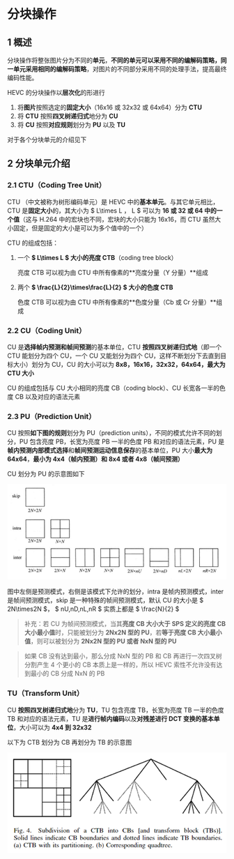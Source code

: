 # 分块操作

## 1 概述

分块操作将整张图片分为不同的**单元**，**不同的单元可以采用不同的编解码策略，同一单元采用相同的编解码策略**，对图片的不同部分采用不同的处理手法，提高最终编码性能。

HEVC 的分块操作以**层次化**的形进行

1. 将**图片**按照选定的**固定大小**（16x16 或 32x32 或 64x64）分为 **CTU**
2. 将 **CTU** 按照**四叉树递归式**地分为 **CU**
3. 将 **CU** 按照**对应规则**划分为 **PU** 以及 **TU**

对于各个分块单元的介绍见下

## 2 分块单元介绍

### 2.1 CTU（Coding Tree Unit）

CTU （中文被称为树形编码单元）是 HEVC 中的**基本单元**。与其它单元相比，CTU 是**固定大小**的，其大小为 $  L\times L  $，$  L  $  可以为 **16 或 32 或 64 中的一个值**（这与 H.264 中的宏块也不同，宏块的大小只能为 16x16，而 CTU 虽然大小固定，但是固定的大小是可以为多个值中的一个）

CTU 的组成包括：

1. 一个 **$  L\times L  $ 大小的亮度 CTB**（coding tree block）

    亮度 CTB 可以视为由 CTU 中所有像素的**亮度分量（Y 分量）**组成

2. 两个 **$  \frac{L}{2}\times\frac{L}{2}  $ 大小的色度 CTB**

    色度 CTB 可以视为由 CTU 中所有像素的**色度分量（Cb 或 Cr 分量）**组成

### 2.2 CU（Coding Unit）

CU 是**选择帧内预测和帧间预测**的基本单位，CTU **按照四叉树递归式地**（即一个 CTU 能划分为四个 CU，一个 CU 又能划分为四个 CU，这样不断划分下去直到目标大小）划分为 CU，CU 的大小可以为 **8x8，16x16，32x32，64x64，最大为 CTU 大小**

CU 的组成包括与 CU 大小相同的亮度 CB（coding block）、CU 长宽各一半的色度 CB 以及对应的语法元素

### 2.3 PU（Prediction Unit）

CU 按照**如下图的规则**划分为 PU（prediction units），不同的模式允许不同的划分，PU 包含亮度 PB，长宽为亮度 PB 一半的色度 PB 和对应的语法元素，PU 是**帧内预测内部模式选择**和**帧间预测运动信息保存**的基本单位，PU 大小**最大为 64x64**，**最小为 4x4（帧内预测）和 8x4 或者 4x8（帧间预测）**

CU 划分为 PU 的示意图如下

![分块操作_4786158592](markdown_images/%E5%88%86%E5%9D%97%E6%93%8D%E4%BD%9C_4786158592.png)

图中左侧是预测模式，右侧是该模式下允许的划分，intra 是帧内预测模式，inter 是帧间预测模式，skip 是一种特殊的帧间预测模式，默认 CU 的大小是 $  2N\times2N  $， $  nU,nD,nL,nR  $ 实质上都是 $  \frac{N}{2}  $

> 补充：若 CU 为帧间预测模式，当其**亮度 CB 大小大于 SPS 定义的亮度 CB 大小最小值**时，只能被划分为 **2Nx2N 型的 PU**，若**等于亮度 CB 大小最小值**，则可以被划分为 **2Nx2N 型的 PU 或者 NxN 型的 PU**

> 如果 CB 没有达到最小，那么分成 NxN 型的 PB 和 CB 再进行一次四叉树分割产生 4 个更小的 CB 本质上是一样的，所以 HEVC 索性不允许没有达到最小的 CB 分成 NxN 的 PB

### TU（Transform Unit）

CU **按照四叉树递归式地**分为 **TU**，TU 包含亮度 TB，长宽为亮度 TB 一半的色度 TB 和对应的语法元素，TU 是**进行帧内编码**以及**对残差进行 DCT 变换的基本单位**，大小可以为 **4x4 到 32x32**

以下为 CTB 划分为 CB 再划分为 TB 的示意图

![分块操作_5516869632](markdown_images/%E5%88%86%E5%9D%97%E6%93%8D%E4%BD%9C_5516869632.png)